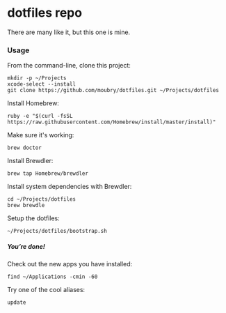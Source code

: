 # dotfiles repo

There are many like it, but this one is mine.

### Usage

From the command-line, clone this project:

    mkdir -p ~/Projects
    xcode-select --install
    git clone https://github.com/moubry/dotfiles.git ~/Projects/dotfiles

Install Homebrew:
    
    ruby -e "$(curl -fsSL https://raw.githubusercontent.com/Homebrew/install/master/install)"

Make sure it's working:

    brew doctor

Install Brewdler:

    brew tap Homebrew/brewdler

Install system dependencies with Brewdler:

    cd ~/Projects/dotfiles
    brew brewdle

Setup the dotfiles:

    ~/Projects/dotfiles/bootstrap.sh

##### You’re done!

Check out the new apps you have installed:

    find ~/Applications -cmin -60

Try one of the cool aliases:

    update
